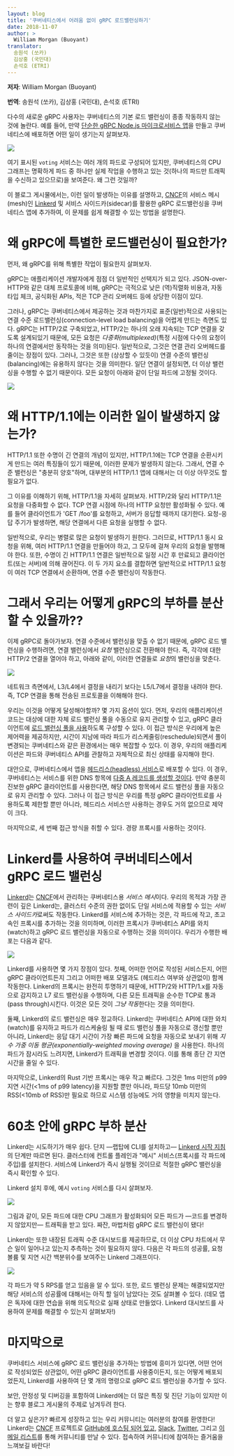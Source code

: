 ```yaml
---
layout: blog
title: '쿠버네티스에서 어려움 없이 gRPC 로드밸런싱하기'
date: 2018-11-07
author: >
  William Morgan (Buoyant)
translator:
  송원석 (쏘카)
  김상홍 (국민대)
  손석호 (ETRI)
---
```


**저자**: William Morgan (Buoyant)

**번역**: 송원석 (쏘카), 김상홍 (국민대), 손석호 (ETRI)

다수의 새로운 gRPC 사용자는 쿠버네티스의 기본 로드
밸런싱이 종종 작동하지 않는 것에 놀란다. 예를 들어, 만약
[단순한 gRPC Node.js 마이크로서비스
앱](https://github.com/sourishkrout/nodevoto)을 만들고 쿠버네티스에 배포하면 어떤 일이 생기는지 살펴보자.

![](/images/blog/grpc-load-balancing-with-linkerd/Screenshot2018-11-0116-c4d86100-afc1-4a08-a01c-16da391756dd.34.36.png)

여기 표시된 `voting` 서비스는 여러 개의 파드로 구성되어 있지만, 쿠버네티스의 CPU 그래프는 명확하게
파드 중 하나만 실제 작업을 수행하고 있는 것(하나의 파드만 트래픽을 수신하고 있으므로)을
보여준다. 왜 그런 것일까?

이 블로그 게시물에서는, 이런 일이 발생하는 이유를 설명하고,
[CNCF](https://cncf.io)의 서비스 메시(mesh)인 [Linkerd](https://linkerd.io) 및 서비스 사이드카(sidecar)를 활용한
gRPC 로드밸런싱을 쿠버네티스 앱에 추가하여, 이 문제를 쉽게 해결할 수 있는 방법을 설명한다.

# 왜 gRPC에 특별한 로드밸런싱이 필요한가?

먼저, 왜 gRPC를 위해 특별한 작업이 필요한지 살펴보자.

gRPC는 애플리케이션 개발자에게 점점 더 일반적인 선택지가 되고 있다.
JSON-over-HTTP와 같은 대체 프로토콜에 비해, gRPC는
극적으로 낮은 (역)직렬화 비용과, 자동 타입
체크, 공식화된 APIs, 적은 TCP 관리 오버헤드 등에 상당한 이점이 있다.

그러나, gRPC는 쿠버네티스에서 제공하는 것과 마찬가지로
표준(일반)적으로 사용되는 연결 수준 로드밸런싱(connection-level load balancing)을 어렵게 만드는 측면도 있다. gRPC는 HTTP/2로
구축되었고, HTTP/2는 하나의 오래 지속되는 TCP 연결을 갖도록 설계되있기 때문에,
모든 요청은 *다중화(multiplexed)*(특정 시점에 다수의 요청이
하나의 연결에서만 동작하는 것을 의미)된다. 일반적으로, 그것은
연결 관리 오버헤드를 줄이는 장점이 있다. 그러나, 그것은 또한
(상상할 수 있듯이) 연결 수준의 밸런싱(balancing)에는 유용하지 않다는 것을 의미한다. 일단
연결이 설정되면, 더 이상 밸런싱을 수행할 수 없기 때문이다. 모든 요청이
아래와 같이 단일 파드에 고정될 것이다.

![](/images/blog/grpc-load-balancing-with-linkerd/Mono-8d2e53ef-b133-4aa0-9551-7e36a880c553.png)

# 왜 HTTP/1.1에는 이러한 일이 발생하지 않는가?

HTTP/1.1 또한 수명이 긴 연결의 개념이 있지만,
HTTP/1.1에는 TCP 연결을 순환시키게 만드는 여러 특징들이 있기 때문에,
이러한 문제가 발생하지 않는다. 그래서,
연결 수준 밸런싱은 "충분히 양호"하며, 대부분의 HTTP/1.1 앱에 대해서는
더 이상 아무것도 할 필요가 없다.

그 이유를 이해하기 위해, HTTP/1.1을 자세히 살펴보자. HTTP/2와 달리
HTTP/1.1은 요청을 다중화할 수 없다. TCP 연결 시점에 하나의 HTTP 요청만
활성화될 수 있다. 예를 들어 클라이언트가 'GET /foo'를 요청하고,
서버가 응답할 때까지 대기한다. 요청-응답 주기가
발생하면, 해당 연결에서 다른 요청을 실행할 수 없다.

일반적으로, 우리는 병렬로 많은 요청이 발생하기 원한다. 그러므로,
HTTP/1.1 동시 요청을 위해, 여러 HTTP/1.1 연결을 만들어야 하고,
그 모두에 걸쳐 우리의 요청을 발행해야 한다. 또한, 수명이 긴 HTTP/1.1
연결은 일반적으로 일정 시간 후 만료되고 클라이언트(또는 서버)에 의해 끊어진다.
이 두 가지 요소를 결합하면 일반적으로 HTTP/1.1 요청이
여러 TCP 연결에서 순환하며, 연결 수준 밸런싱이 작동한다.

# 그래서 우리는 어떻게 gRPC의 부하를 분산할 수 있을까??

이제 gRPC로 돌아가보자. 연결 수준에서 밸런싱을 맞출 수 없기 때문에, gRPC 로드 밸런싱을
수행하려면, 연결 밸런싱에서 *요청* 밸런싱으로 전환해야
한다. 즉, 각각에 대한 HTTP/2 연결을 열어야
하고, 아래와 같이, 이러한 연결들로 *요청*의 밸런싱을 맞춘다.

![](/images/blog/grpc-load-balancing-with-linkerd/Stereo-09aff9d7-1c98-4a0a-9184-9998ed83a531.png)

네트워크 측면에서, L3/L4에서 결정을 내리기 보다는 L5/L7에서 결정을
내려야 한다. 즉, TCP 연결을 통해 전송된 프로토콜을 이해해야 한다.

우리는 이것을 어떻게 달성해야할까? 몇 가지 옵션이 있다. 먼저, 우리의 애플리케이션
코드는 대상에 대한 자체 로드 밸런싱 풀을 수동으로 유지 관리할 수 있고,
gRPC 클라이언트에 [로드 밸런싱 풀을
사용](https://godoc.org/google.golang.org/grpc/balancer)하도록 구성할 수 있다. 이 접근 방식은
우리에게 높은 제어력을 제공하지만, 시간이 지남에 따라 파드가 리스케줄링(reschedule)되면서 풀이 변경되는
쿠버네티스와 같은 환경에서는 매우 복잡할 수 있다. 이 경우, 우리의
애플리케이션은 파드와 쿠버네티스 API를 관찰하고 자체적으로 최신 상태를
유지해야 한다.

대안으로, 쿠버네티스에서 앱을 [헤드리스(headless)
서비스](/ko/docs/concepts/services-networking/service/#헤드리스-headless-서비스)로 배포할 수 있다.
이 경우, 쿠버네티스는 서비스를 위한 DNS 항목에
[다중 A 레코드를 생성할 것이다](/ko/docs/concepts/services-networking/service/#헤드리스-headless-서비스).
만약 충분히 진보한 gRPC 클라이언트를 사용한다면,
해당 DNS 항목에서 로드 밸런싱 풀을 자동으로 유지 관리할 수 있다.
그러나 이 접근 방식은 우리를 특정 gRPC 클라이언트로를 사용하도록 제한할 뿐만 아니라,
헤드리스 서비스만 사용하는 경우도 거의 없으므로 제약이 크다.

마지막으로, 세 번째 접근 방식을 취할 수 있다. 경량 프록시를 사용하는 것이다.

# Linkerd를 사용하여 쿠버네티스에서 gRPC 로드 밸런싱

[Linkerd](https://linkerd.io)는 [CNCF](https://cncf.io)에서 관리하는 쿠버네티스용
*서비스 메시*이다. 우리의 목적과 가장 관련이 깊은 Linkerd는, 클러스터 수준의 권한
없이도 단일 서비스에 적용할 수 있는
*서비스 사이드카*로써도 작동한다. Linkerd를 서비스에 추가하는
것은, ​​각 파드에 작고, 초고속인 프록시를 추가하는 것을 의미하며, 이러한 프록시가
쿠버네티스 API를 와치(watch)하고 gRPC 로드 밸런싱을 자동으로 수행하는 것을 의미이다. 우리가 수행한 배포는
다음과 같다.

![](/images/blog/grpc-load-balancing-with-linkerd/Linkerd-8df1031c-cdd1-4164-8e91-00f2d941e93f.io.png)

Linkerd를 사용하면 몇 가지 장점이 있다. 첫째, 어떠한 언어로 작성된 서비스든지, 어떤 gRPC 클라이언트든지
그리고 어떠한 배포 모델과도 (헤드리스 여부와 상관없이) 함께 작동한다.
Linkerd의 프록시는 완전히 투명하기 때문에, HTTP/2와 HTTP/1.x를 자동으로 감지하고
L7 로드 밸런싱을 수행하며, 다른 모든 트래픽을
순수한 TCP로 통과(pass through)시킨다. 이것은 모든 것이 *그냥 작동*한다는 것을 의미한다.

둘째, Linkerd의 로드 밸런싱은 매우 정교하다. Linkerd는
쿠버네티스 API에 대한 와치(watch)를 유지하고 파드가 리스케술링 될 때
로드 밸런싱 풀을 자동으로 갱신할 뿐만 아니라, Linkerd는 응답 대기 시간이 가장 빠른 파드에
요청을 자동으로 보내기 위해 *지수 가중 이동 평균(exponentially-weighted moving average)* 을
사용한다. 하나의 파드가 잠시라도 느려지면, Linkerd가 트래픽을
변경할 것이다. 이를 통해 종단 간 지연 시간을 줄일 수 있다.

마지막으로, Linkerd의 Rust 기반 프록시는 매우 작고 빠르다. 그것은 1ms 미만의
p99 지연 시간(<1ms of p99 latency)을 지원할 뿐만 아니라, 파드당 10mb 미만의 RSS(<10mb of RSS)만 필요로 하므로
시스템 성능에도 거의 영향을 미치지 않는다.

# 60초 안에 gRPC 부하 분산

Linkerd는 시도하기가 매우 쉽다. 단지 &mdash;랩탑에 CLI를 설치하고&mdash; [Linkerd 시작
지침](https://linkerd.io/2/getting-started/)의 단계만 따르면 된다.
클러스터에 컨트롤 플레인과 "메시"
서비스(프록시를 각 파드에 주입)를 설치한다. 서비스에 Linkerd가 즉시
실행될 것이므로 적절한 gRPC 밸런싱을 즉시 확인할 수 있다.

Linkerd 설치 후에, 예시 `voting` 서비스를
다시 살펴보자.

![](/images/blog/grpc-load-balancing-with-linkerd/Screenshot2018-11-0116-24b8ee81-144c-4eac-b73d-871bbf0ea22e.57.42.png)

그림과 같이, 모든 파드에 대한 CPU 그래프가 활성화되어 모든 파드가
&mdash;코드를 변경하지 않았지만&mdash; 트래픽을 받고 있다. 짜잔,
마법처럼 gRPC 로드 밸런싱이 됐다!

Linkerd는 또한 내장된 트래픽 수준 대시보드를 제공하므로, 더 이상
CPU 차트에서 무슨 일이 일어나고 있는지 추측하는 것이 필요하지 않다. 다음은 각 파드의
성공률, 요청 볼륨 및 지연 시간 백분위수를 보여주는
Linkerd 그래프이다.

![](/images/blog/grpc-load-balancing-with-linkerd/Screenshot2018-11-0212-15ed0448-5424-4e47-9828-20032de868b5.08.38.png)

각 파드가 약 5 RPS를 얻고 있음을 알 수 있다. 또한,
로드 밸런싱 문제는 해결되었지만 해당 서비스의
성공률에 대해서는 아직 할 일이 남았다는 것도 살펴볼 수 있다. (데모 앱은 독자에 대한 연습을 위해 의도적으로
실패 상태로 만들었다. Linkerd 대시보드를 사용하여
문제를 해결할 수 있는지 살펴보자!)

# 마지막으로

쿠버네티스 서비스에 gRPC 로드 밸런싱을 추가하는 방법에
흥미가 있다면, 어떤 언어로 작성되었든 상관없이, 어떤 gRPC
클라이언트를 사용중이든지, 또는 어떻게 배포되었든지, Linkerd를 사용하여 단 몇 개의 명령으로
gRPC 로드 밸런싱을 추가할 수 있다.

보안, 안정성 및 디버깅을 포함하여 Linkerd에는 더 많은 특징
및 진단 기능이 있지만 이는 향후 블로그 게시물의 주제로 남겨두려 한다.

더 알고 싶은가? 빠르게 성장하고 있는 우리 커뮤니티는 여러분의 참여를 환영한다!
Linkerd는 [CNCF](https://cncf.io) 프로젝트로
[GitHub에 호스팅 되어 있고](https://github.com/linkerd/linkerd2), [Slack](https://slack.linkerd.io),
[Twitter](https://twitter.com/linkerd), 그리고 [이메일 리스트](https://lists.cncf.io/g/cncf-linkerd-users)를 통해 커뮤니티를 만날 수 있다.
접속하여 커뮤니티에 참여하는 즐거움을 느껴보길 바란다!
